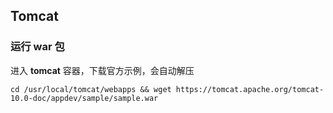 ## Tomcat

### 运行 war 包

进入 **tomcat** 容器，下载官方示例，会自动解压

```
cd /usr/local/tomcat/webapps && wget https://tomcat.apache.org/tomcat-10.0-doc/appdev/sample/sample.war
```
